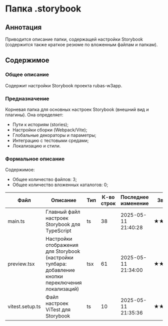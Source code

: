 # Папка .storybook

## Аннотация

Приводится описание папки, содержащей настройки Storybook (содержится также краткое резюме по вложенным файлам и папкам).

## Содержимое

### Общее описание

Содержит настройки Storybook проекта rubas-w3app.

### Предназначение

Корневая папка для основных настроек Storybook (внешний вид и плагины). Она определяет:

* Пути к историям (stories);
* Настройки сборки (Webpack/Vite); 
* Глобальные декораторы и параметры; 
* Интеграцию с тестовыми средами; 
* Локализацию и стили.

### Формальное описание

Содержимое:
* Общее количество файлов: 3;
* Общее количество вложенных каталогов: 0;

| Файл            | Описание                                                                                            | Тип | К-во строк | Последнее изменение | Звезды |
|-----------------|-----------------------------------------------------------------------------------------------------|-----|------------|---------------------|--------|
| main.ts         | Главный файл настроек Storybook для TypeScript                                                      | ts  | 38         | 2025-05-11 21:40:28 | ★★★☆☆  |
| preview.tsx     | Настройки отображения для Storybook (настройки тулбара: добавление кнопки переключения локализаций) | tsx | 61         | 2025-05-11 21:34:00 | ★★★☆☆  |
| vitest.setup.ts | Файл настроек ViTest для Storybook                                                                  | ts  | 10         | 2025-05-11 21:35:36 | ★★★☆☆  |

